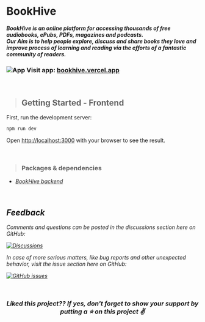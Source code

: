 # BookHive

**_BookHive is an online platform for accessing thousands of free audiobooks, ePubs, PDFs, magazines and podcasts.<br>
Our Aim is to help people explore, discuss and share books they love and improve process of learning and reading via the efforts of a fantastic community of readers._**

### ![App](https://user-images.githubusercontent.com/5663078/161288344-33fa8e03-92ee-46ff-b490-38bf4dd8f379.png#gh-dark-mode-only) Visit app: [bookhive.vercel.app](https://bookhive.vercel.app//)

<br>

> ## Getting Started - Frontend

First, run the development server:

```bash
npm run dev
```

Open [http://localhost:3000](http://localhost:3000) with your browser to see the result.

<br>

> ### Packages & dependencies

-   [<em>BookHive backend<em>](https://github.com/Bikash-nath/BookHive-backend)

<br>

## Feedback

Comments and questions can be posted in the discussions section here on GitHub:

[![Discussions](https://img.shields.io/badge/discussions-on%20GitHub-green)](https://github.com/Bikash-nath/BookHive/discussions/)

In case of more serious matters, like bug reports and other unexpected behavior, visit the issue section here on GitHub:

[![GitHub issues](https://img.shields.io/github/issues/audiamus/AaxAudioConverter)](https://github.com/Bikash-nath/BookHive/issues)

<br>

<h3 align="center">
Liked this project?? If yes, don't forget to show your support by putting a ⭐ on this project ✌️
</h3>
